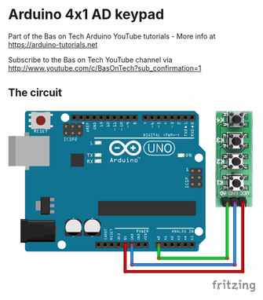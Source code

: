 # Arduino 4x1 AD keypad
Part of the Bas on Tech Arduino YouTube tutorials - More info at https://arduino-tutorials.net

Subscribe to the Bas on Tech YouTube channel via http://www.youtube.com/c/BasOnTech?sub_confirmation=1

## The circuit
![alt text](./E29-kc11B04-4-key-buttons-ad-keypad.png "the circuit")